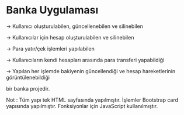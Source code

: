 # Banka Uygulaması

-> Kullanıcı oluşturulabilen, güncellenebilen ve silinebilen

-> Kullanıcılar için hesap oluşturulabilen ve silinebilen

-> Para yatır/çek işlemleri yapılabilen

-> Kullanıcıların kendi hesapları arasında para transferi yapabildiği

-> Yapılan her işlemde bakiyenin güncellendiği ve hesap hareketlerinin görüntülenebildiği


bir banka projedir.

Not : Tüm yapı tek HTML sayfasında yapılmıştır. İşlemler Bootstrap card yapısında yapılmıştır. Fonksiyonlar için JavaScript kullanılmıştır.
